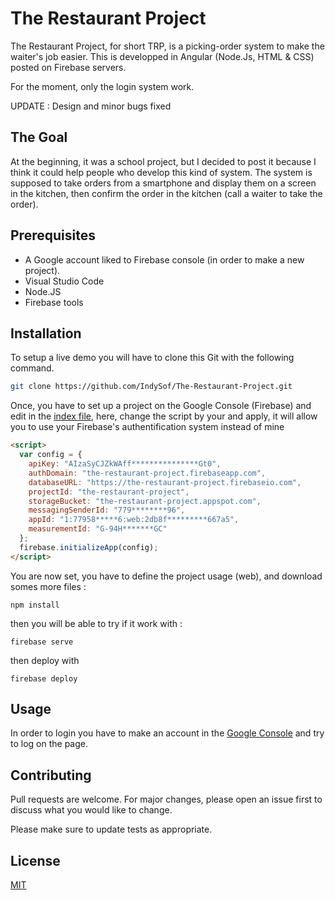 # The Restaurant Project

The Restaurant Project, for short TRP, is a picking-order system to make the waiter's job easier. This is developped in Angular (Node.Js, HTML & CSS) posted on Firebase servers. 

For the moment, only the login system work.

UPDATE : Design and minor bugs fixed 

## The Goal

At the beginning, it was a school project, but I decided to post it because I think it could help people who develop this kind of system. The system is supposed to take orders from a smartphone and display them on a screen in the kitchen, then confirm the order in the kitchen (call a waiter to take the order).

## Prerequisites
- A Google account liked to Firebase console (in order to make a new project).
- Visual Studio Code
- Node.JS
- Firebase tools

## Installation
 
To setup a live demo you will have to clone this Git with the following command.

```bash
git clone https://github.com/IndySof/The-Restaurant-Project.git
```
Once, you have to set up a project on the Google Console (Firebase) and edit in the [index file](https://github.com/IndySof/The-Restaurant-Project/blob/master/public/index.html), here, change the script by your and apply, it will allow you to use your Firebase's authentification system instead of mine

```html
<script>
  var config = {
    apiKey: "AIzaSyCJZkWAff***************Gt0",
    authDomain: "the-restaurant-project.firebaseapp.com",
    databaseURL: "https://the-restaurant-project.firebaseio.com",
    projectId: "the-restaurant-project",
    storageBucket: "the-restaurant-project.appspot.com",
    messagingSenderId: "779********96",
    appId: "1:77958*****6:web:2db8f*********667a5",
    measurementId: "G-94H*******GC"
  };
  firebase.initializeApp(config);
</script>
```
You are now set, you have to define the project usage (web), and download somes more files :
```bath
npm install
```
then you will be able to try if it work with :
```bath
firebase serve
```
then deploy with
```bath
firebase deploy
```


## Usage

In order to login you have to make an account in the [Google Console](https://console.firebase.google.com/project/your-project-name/authentication/users?hl=en) and try to log on the page.

## Contributing
Pull requests are welcome. For major changes, please open an issue first to discuss what you would like to change.

Please make sure to update tests as appropriate.

## License
[MIT](https://choosealicense.com/licenses/mit/)